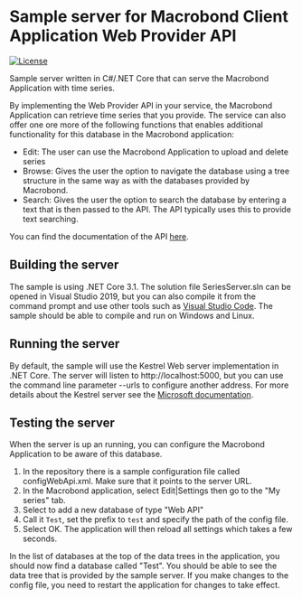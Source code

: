 Sample server for Macrobond Client Application Web Provider API
============================

[![License](https://img.shields.io/badge/License-Apache%202.0-blue.svg)](https://opensource.org/licenses/Apache-2.0)

Sample server written in C#/.NET Core that can serve the Macrobond Application with time series.

By implementing the Web Provider API in your service, the Macrobond Application can retrieve time series that you provide. The service can also offer one ore more of the following functions that enables additional functionality for this database in the Macrobond application:
- Edit: The user can use the Macrobond Application to upload and delete series
- Browse: Gives the user the option to navigate the database using a tree structure in the same way as with the databases provided by Macrobond.
- Search: Gives the user the option to search the database by entering a text that is then passed to the API. The API typically uses this to provide text searching.

You can find the documentation of the API [here](https://help.macrobond.com/?page_id=8589&preview=true).

## Building the server
The sample is using .NET Core 3.1. The solution file SeriesServer.sln can be opened in Visual Studio 2019, but you can also compile it from the command prompt and use other tools such as [Visual Studio Code](https://code.visualstudio.com/).
The sample should be able to compile and run on Windows and Linux.

## Running the server
By default, the sample will use the Kestrel Web server implementation in .NET Core.
The server will listen to http://localhost:5000, but you can use the command line parameter --urls to configure another address.
For more details about the Kestrel server see the [Microsoft documentation](https://docs.microsoft.com/en-us/aspnet/core/fundamentals/servers/kestrel).

## Testing the server
When the server is up an running, you can configure the Macrobond Application to be aware of this database.
1. In the repository there is a sample configuration file called configWebApi.xml. Make sure that it points to the server URL.
2. In the Macrobond application, select Edit|Settings then go to the "My series" tab.
3. Select to add a new database of type "Web API"
4. Call it `Test`, set the prefix to `test` and specify the path of the config file.
5. Select OK. The application will then reload all settings which takes a few seconds.

In the list of databases at the top of the data trees in the application, you should now find a database called "Test". You should be able to see the data tree that is provided by the sample server.
If you make changes to the config file, you need to restart the application for changes to take effect.
